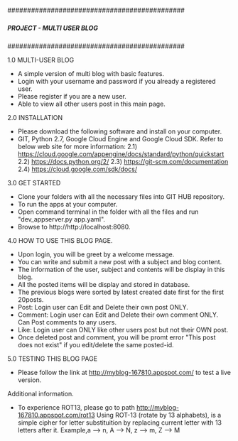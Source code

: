 #############################################
#####									#####	
#####     PROJECT - MULTI USER BLOG     #####
#####                                   #####
#############################################

1.0 MULTI-USER BLOG
- A simple version of multi blog with basic features. 
- Login with your username and password if you already a registered user.
- Please register if you are a new user.
- Able to view all other users post in this main page.

2.0 INSTALLATION
- Please download the following software and install on your computer.
- GIT, Python 2.7, Google Cloud Engine and Google Cloud SDK.
Refer to below web site for more information:
2.1) https://cloud.google.com/appengine/docs/standard/python/quickstart
2.2) https://docs.python.org/2/
2.3) https://git-scm.com/documentation
2.4) https://cloud.google.com/sdk/docs/

3.0 GET STARTED
- Clone your folders with all the necessary files into GIT HUB repository.
- To run the apps at your computer. 
- Open command terminal in the folder with all the files and run "dev_appserver.py app.yaml". 
- Browse to http://http://localhost:8080.

4.0 HOW TO USE THIS BLOG PAGE.
- Upon login, you will be greet by a welcome message.
- You can write and submit a new post with a subject and blog content.
- The information of the user, subject and contents will be display in this blog.
- All the posted items will be display and stored in database.
- The previous blogs were sorted by latest created date first for the first 20posts.
- Post: Login user can Edit and Delete their own post ONLY.
- Comment: Login user can Edit and Delete their own comment ONLY. Can Post comments to any users. 
- Like: Login user can ONLY like other users post but not their OWN post.
- Once deleted post and comment, you will be promt error "This post does not exist" if you edit/delete the same posted-id.

5.0 TESTING THIS BLOG PAGE
- Please follow the link at http://myblog-167810.appspot.com/ to test a live version.

Additional information.
- To experience ROT13, please go to path http://myblog-167810.appspot.com/rot13
Using ROT-13 (rotate by 13 alphabets), is a simple cipher for letter substituition by replacing current letter with 13 letters after it.
Example,a --> n, A --> N, z --> m, Z --> M 